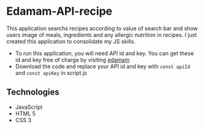 # Edamam-API-recipe
This application searchs recipes according to value of search bar and show users image of meals, ingredients and any allergic nutrition in recipes.
I just created this application to consolidate my JS skills.

* To run this application, you will need API id and key. You can get these id and key free of charge by visiting [edamam](https://developer.edamam.com/edamam-recipe-api)
* Download the code and replace your API id and key with `const apiId` and `const apiKey` in script.js

## Technologies
* JavaScript
* HTML 5
* CSS 3

